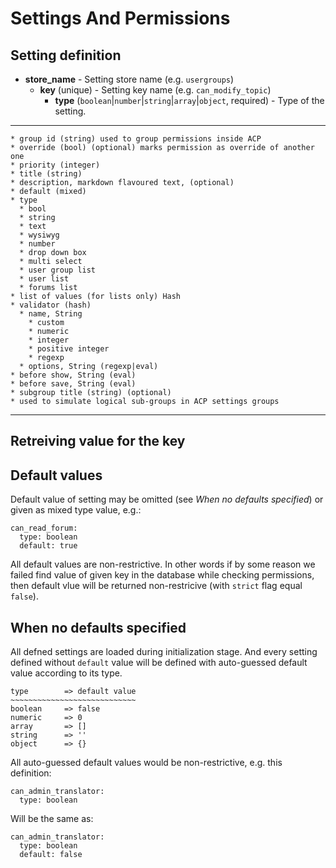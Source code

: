 Settings And Permissions
========================


Setting definition
------------------

- **store_name** - Setting store name (e.g. `usergroups`)
    - **key** (unique) - Setting key name (e.g. `can_modify_topic`)
        - **type** (`boolean`|`number`|`string`|`array`|`object`, required) - Type of the setting.

---

    * group id (string) used to group permissions inside ACP
    * override (bool) (optional) marks permission as override of another one
    * priority (integer)
    * title (string)
    * description, markdown flavoured text, (optional)
    * default (mixed)
    * type
      * bool
      * string
      * text
      * wysiwyg
      * number
      * drop down box
      * multi select
      * user group list
      * user list
      * forums list
    * list of values (for lists only) Hash
    * validator (hash)
      * name, String
        * custom
        * numeric
        * integer
        * positive integer
        * regexp
      * options, String (regexp|eval)
    * before show, String (eval)
    * before save, String (eval)
    * subgroup title (string) (optional)
    * used to simulate logical sub-groups in ACP settings groups

---

Retreiving value for the key
----------------------------




Default values
--------------

Default value of setting may be omitted (see *When no defaults specified*)
or given as mixed type value, e.g.:

    can_read_forum:
      type: boolean
      default: true

All default values are non-restrictive. In other words if by some reason we
failed find value of given key in the database while checking permissions, then
default vlue will be returned non-restricive (with `strict` flag equal `false`).


When no defaults specified
--------------------------

All defned settings are loaded during initialization stage. And every setting
defined without `default` value will be defined with auto-guessed default value
according to its type.

    type        => default value
    ~~~~~~~~~~~~~~~~~~~~~~~~~~~~
    boolean     => false
    numeric     => 0
    array       => []
    string      => ''
    object      => {}

All auto-guessed default values would be non-restrictive, e.g. this definition:

    can_admin_translator:
      type: boolean

Will be the same as:

    can_admin_translator:
      type: boolean
      default: false
